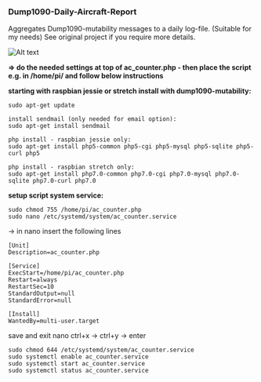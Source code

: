 ### Dump1090-Daily-Aircraft-Report

Aggregates Dump1090-mutability messages to a daily log-file. (Suitable for my needs) See original project if you require more details.

![Alt text](screen.png?raw=true "Sample Report")


  
**=> do the needed settings at top of ac_counter.php - then place the script e.g. in /home/pi/ and follow below instructions**

**starting with raspbian jessie or stretch install with dump1090-mutability:**

    sudo apt-get update

    install sendmail (only needed for email option):
    sudo apt-get install sendmail

    php install - raspbian jessie only:
    sudo apt-get install php5-common php5-cgi php5-mysql php5-sqlite php5-curl php5

    php install - raspbian stretch only:
    sudo apt-get install php7.0-common php7.0-cgi php7.0-mysql php7.0-sqlite php7.0-curl php7.0


**setup script system service:**

    sudo chmod 755 /home/pi/ac_counter.php
    sudo nano /etc/systemd/system/ac_counter.service

-> in nano insert the following lines

    [Unit]
    Description=ac_counter.php
    
    [Service]
    ExecStart=/home/pi/ac_counter.php
    Restart=always
    RestartSec=10
    StandardOutput=null
    StandardError=null
    
    [Install]
    WantedBy=multi-user.target

save and exit nano ctrl+x -> ctrl+y -> enter

    sudo chmod 644 /etc/systemd/system/ac_counter.service
    sudo systemctl enable ac_counter.service
    sudo systemctl start ac_counter.service
    sudo systemctl status ac_counter.service
    

